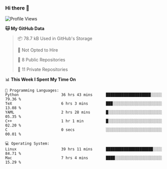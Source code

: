 ### Hi there 👋

<!--
**huayuan4396/huayuan4396** is a ✨ _special_ ✨ repository because its `README.md` (this file) appears on your GitHub profile.

Here are some ideas to get you started:

- 🔭 I’m currently working on ...
- 🌱 I’m currently learning ...
- 👯 I’m looking to collaborate on ...
- 🤔 I’m looking for help with ...
- 💬 Ask me about ...
- 📫 How to reach me: ...
- 😄 Pronouns: ...
- ⚡ Fun fact: ...
-->

<!--START_SECTION:waka-->
![Profile Views](http://img.shields.io/badge/Profile%20Views-1-blue)

**🐱 My GitHub Data** 

> 📦 78.7 kB Used in GitHub's Storage 
 > 
> 🚫 Not Opted to Hire
 > 
> 📜 8 Public Repositories 
 > 
> 🔑 11 Private Repositories 
 > 
📊 **This Week I Spent My Time On** 

```text
💬 Programming Languages: 
Python                   36 hrs 43 mins      ████████████████████░░░░░   79.36 % 
TeX                      6 hrs 3 mins        ███░░░░░░░░░░░░░░░░░░░░░░   13.08 % 
YAML                     2 hrs 28 mins       █░░░░░░░░░░░░░░░░░░░░░░░░   05.35 % 
C++                      1 hr 1 min          █░░░░░░░░░░░░░░░░░░░░░░░░   02.20 % 
C                        0 secs              ░░░░░░░░░░░░░░░░░░░░░░░░░   00.01 % 

💻 Operating System: 
Linux                    39 hrs 11 mins      █████████████████████░░░░   84.71 % 
Mac                      7 hrs 4 mins        ████░░░░░░░░░░░░░░░░░░░░░   15.29 % 
```


<!--END_SECTION:waka-->
